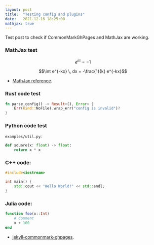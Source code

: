 ```yaml
---
layout: post
title:  "Testing config and plugins"
date:   2021-12-16 18:25:00
mathjax: true
---
```


Test post to check if CommonMarkGhPages and MathJax are working.

### MathJax test

$$e^{i \pi} = -1$$


$$\int e^{-kx} \, dx = -\frac{1}{k} e^{-kx}$$


- [MathJax reference](https://www.mathjax.org).

### Rust code test

```rust
fn parse_config() -> Result<(), Error> {
    Err(Kind::NoFile).wrap_err("config is invalid")?
}
```

### Python code test

`examples/util.py`:

```python
def square(x: float) -> float:
    return x * x
```

### C++ code:
```cpp
#include<iostream>

int main() {
    std::cout << "Hello World!" << std::endl;
}
```

### Julia code:

```julia
function foo(x::Int)
    # Comment
    x + 100
end
```

- [jekyll-commonmark-ghpages](https://github.com/github/jekyll-commonmark-ghpages).